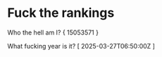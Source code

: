 # Fuck the rankings

Who the hell am I?
{ 15053571 }

What fucking year is it?
[ 2025-03-27T06:50:00Z ]

